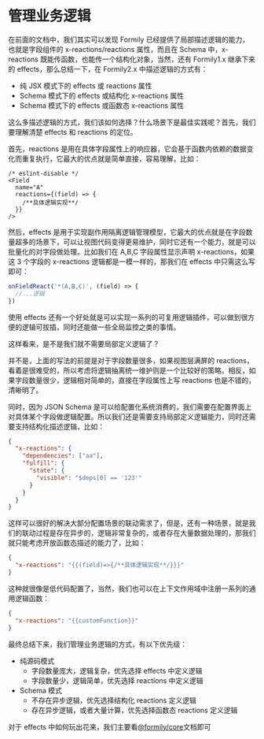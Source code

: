 # 管理业务逻辑

在前面的文档中，我们其实可以发现 Formily 已经提供了局部描述逻辑的能力，也就是字段组件的 x-reactions/reactions 属性，而且在 Schema 中，x-reactions 既能传函数，也能传一个结构化对象，当然，还有 Formily1.x 继承下来的 effects，那么总结一下，在 Formily2.x 中描述逻辑的方式有：

- 纯 JSX 模式下的 effects 或 reactions 属性
- Schema 模式下的 effects 或结构化 x-reactions 属性
- Schema 模式下的 effects 或函数态 x-reactions 属性

这么多描述逻辑的方式，我们该如何选择？什么场景下是最佳实践呢？首先，我们要理解清楚 effects 和 reactions 的定位。

首先，reactions 是用在具体字段属性上的响应器，它会基于函数内依赖的数据变化而重复执行，它最大的优点就是简单直接，容易理解，比如：

```tsx pure
/* eslint-disable */
<Field
  name="A"
  reactions={(field) => {
    /**具体逻辑实现**/
  }}
/>
```

然后，effects 是用于实现副作用隔离逻辑管理模型，它最大的优点就是在字段数量超多的场景下，可以让视图代码变得更易维护，同时它还有一个能力，就是可以批量化的对字段做处理。比如我们在 A,B,C 字段属性显示声明 x-reactions，如果这 3 个字段的 x-reactions 逻辑都是一模一样的，那我们在 effects 中只需这么写即可：

```ts
onFieldReact('*(A,B,C)', (field) => {
  //...逻辑
})
```

使用 effects 还有一个好处就是可以实现一系列的可复用逻辑插件，可以做到很方便的逻辑可拔插，同时还能做一些全局监控之类的事情。

这样看来，是不是我们就不需要局部定义逻辑了？

并不是，上面的写法的前提是对于字段数量很多，如果视图层满屏的 reactions，看着是很难受的，所以考虑将逻辑抽离统一维护则是一个比较好的策略。相反，如果字段数量很少，逻辑相对简单的，直接在字段属性上写 reactions 也是不错的，清晰明了。

同时，因为 JSON Schema 是可以给配置化系统消费的，我们需要在配置界面上对具体某个字段做逻辑配置。所以我们还是需要支持局部定义逻辑能力，同时还需要支持结构化描述逻辑，比如：

```json
{
  "x-reactions": {
    "dependencies": ["aa"],
    "fulfill": {
      "state": {
        "visible": "$deps[0] == '123'"
      }
    }
  }
}
```

这样可以很好的解决大部分配置场景的联动需求了，但是，还有一种场景，就是我们的联动过程是存在异步的，逻辑非常复杂的，或者存在大量数据处理的，那我们就只能考虑开放函数态描述的能力了，比如：

```json
{
  "x-reactions": "{{(field)=>{/**具体逻辑实现**/}}}"
}
```

这种就很像是低代码配置了，当然，我们也可以在上下文作用域中注册一系列的通用逻辑函数：

```json
{
  "x-reactions": "{{customFunction}}"
}
```

最终总结下来，我们管理业务逻辑的方式，有以下优先级：

- 纯源码模式
  - 字段数量庞大，逻辑复杂，优先选择 effects 中定义逻辑
  - 字段数量少，逻辑简单，优先选择 reactions 中定义逻辑
- Schema 模式
  - 不存在异步逻辑，优先选择结构化 reactions 定义逻辑
  - 存在异步逻辑，或者大量计算，优先选择函数态 reactions 定义逻辑

对于 effects 中如何玩出花来，我们主要看[@formily/core](https://core.formilyjs.org/zh-CN)文档即可
